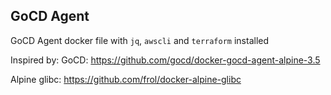 ## GoCD Agent
GoCD Agent docker file with `jq`, `awscli` and `terraform` installed


Inspired by:
GoCD:
https://github.com/gocd/docker-gocd-agent-alpine-3.5

Alpine glibc:
https://github.com/frol/docker-alpine-glibc